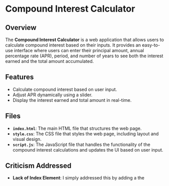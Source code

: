 # Compound Interest Calculator

## Overview

The **Compound Interest Calculator** is a web application that allows users to calculate compound interest based on their inputs. It provides an easy-to-use interface where users can enter their principal amount, annual percentage rate (APR), period, and number of years to see both the interest earned and the total amount accumulated.

## Features

- Calculate compound interest based on user input.
- Adjust APR dynamically using a slider.
- Display the interest earned and total amount in real-time.

## Files

- **`index.html`**: The main HTML file that structures the web page.
- **`style.css`**: The CSS file that styles the web page, including layout and visual design.
- **`script.js`**: The JavaScript file that handles the functionality of the compound interest calculations and updates the UI based on user input.

## Criticism Addressed

- **Lack of Index Element**: I simply addressed this by adding a the <title> element to my index.html
- **No Grid, Flex, or Margin**: I addressed this by adding a grid with flex that makes the tables in my site adjust accordingly to the page space. If you shrink the page, the title, footer, and main calculator box will condense to fit accordingly. In addition, a margin was added, reducing clutter.
- **No Transition or Animation**: Using some resources I found on the internet as to making moving backgrounds using CSS, I made an animation that is layers of stripes that move diagonally through the screen. Before this the background was gradient, which is still the case within individual boxes. But overall, the background is more exciting given that it moves.
- **No Transform**: I added a transform where if you hover the mouse over the central calculator box, it slightly increases in size, making the site feel more interactive.
- **No Text Shadow**: I applied text-shadow to all text seen throughout the site, making it look more visually appealing.
- **No Footer Link**: I added a side link to have a hypothetical link that says "learn more", giving the impression of professionalism in this website.
  
 ## Link (GitHub Pages)

 https://alexcooper2005.github.io/homework1CMSI2021/
